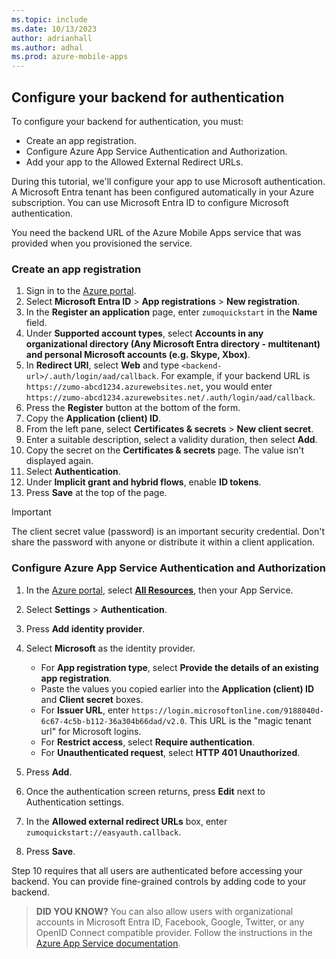 ```yaml
---
ms.topic: include
ms.date: 10/13/2023
author: adrianhall
ms.author: adhal
ms.prod: azure-mobile-apps
---
```


## Configure your backend for authentication

To configure your backend for authentication, you must:

* Create an app registration.
* Configure Azure App Service Authentication and Authorization.
* Add your app to the Allowed External Redirect URLs.

During this tutorial, we'll configure your app to use Microsoft authentication.  A Microsoft Entra tenant has been configured automatically in your Azure subscription.  You can use Microsoft Entra ID to configure Microsoft authentication.

You need the backend URL of the Azure Mobile Apps service that was provided when you provisioned the service.

### Create an app registration

1. Sign in to the [Azure portal](https://portal.azure.com).
1. Select **Microsoft Entra ID** > **App registrations** > **New registration**.
1. In the **Register an application** page, enter `zumoquickstart` in the **Name** field.
1. Under **Supported account types**, select **Accounts in any organizational directory (Any Microsoft Entra directory - multitenant) and personal Microsoft accounts (e.g. Skype, Xbox)**.
1. In **Redirect URI**, select **Web** and type `<backend-url>/.auth/login/aad/callback`.  For example, if your backend URL is `https://zumo-abcd1234.azurewebsites.net`, you would enter `https://zumo-abcd1234.azurewebsites.net/.auth/login/aad/callback`.
1. Press the **Register** button at the bottom of the form.
1. Copy the **Application (client) ID**.
1. From the left pane, select **Certificates & secrets** > **New client secret**.
1. Enter a suitable description, select a validity duration, then select **Add**.
1. Copy the secret on the **Certificates & secrets** page.  The value isn't displayed again.
1. Select **Authentication**.
1. Under **Implicit grant and hybrid flows**, enable **ID tokens**.
1. Press **Save** at the top of the page.

> [!IMPORTANT]
> The client secret value (password) is an important security credential.  Don't share the password with anyone or distribute it within a client application.

### Configure Azure App Service Authentication and Authorization

1. In the [Azure portal](https://portal.azure.com), select [**All Resources**](https://portal.azure.com/#blade/HubsExtension/BrowseAll), then your App Service.
1. Select **Settings** > **Authentication**.
1. Press **Add identity provider**.
1. Select **Microsoft** as the identity provider.

    * For **App registration type**, select **Provide the details of an existing app registration**.
    * Paste the values you copied earlier into the **Application (client) ID** and **Client secret** boxes.
    * For **Issuer URL**, enter `https://login.microsoftonline.com/9188040d-6c67-4c5b-b112-36a304b66dad/v2.0`.  This URL is the "magic tenant url" for Microsoft logins.
    * For **Restrict access**, select **Require authentication**.
    * For **Unauthenticated request**, select **HTTP 401 Unauthorized**.

1. Press **Add**.
1. Once the authentication screen returns, press **Edit** next to Authentication settings.
1. In the **Allowed external redirect URLs** box, enter `zumoquickstart://easyauth.callback`.
1. Press **Save**.

Step 10 requires that all users are authenticated before accessing your backend.  You can provide fine-grained controls by adding code to your backend.

> **DID YOU KNOW?**
> You can also allow users with organizational accounts in Microsoft Entra ID, Facebook, Google, Twitter, or any OpenID Connect compatible provider.  Follow the instructions in the [Azure App Service documentation](/azure/app-service/app-service-authentication-how-to).
